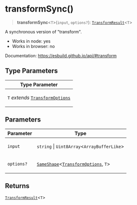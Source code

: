 # transformSync()

> **transformSync**\<`T`\>(`input`, `options?`): [`TransformResult`](../interfaces/TransformResult.md)\<`T`\>

A synchronous version of "transform".

- Works in node: yes
- Works in browser: no

Documentation: https://esbuild.github.io/api/#transform

## Type Parameters

<table>
<thead>
<tr>
<th>Type Parameter</th>
</tr>
</thead>
<tbody>
<tr>
<td>

`T` _extends_ [`TransformOptions`](../interfaces/TransformOptions.md)

</td>
</tr>
</tbody>
</table>

## Parameters

<table>
<thead>
<tr>
<th>Parameter</th>
<th>Type</th>
</tr>
</thead>
<tbody>
<tr>
<td>

`input`

</td>
<td>

`string` \| `Uint8Array`\<`ArrayBufferLike`\>

</td>
</tr>
<tr>
<td>

`options?`

</td>
<td>

[`SameShape`](../type-aliases/SameShape.md)\<[`TransformOptions`](../interfaces/TransformOptions.md), `T`\>

</td>
</tr>
</tbody>
</table>

## Returns

[`TransformResult`](../interfaces/TransformResult.md)\<`T`\>
